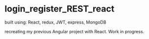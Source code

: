 # login_register_REST_react

built using: React, redux, JWT, express, MongoDB

recreating my previous Angular project with React. Work in progress.
